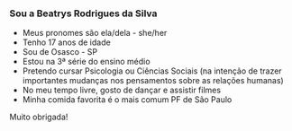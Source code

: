 ### Sou a Beatrys Rodrigues da Silva

- Meus pronomes são ela/dela - she/her
- Tenho 17 anos de idade
- Sou de Osasco - SP
- Estou na 3ª série do ensino médio
- Pretendo cursar Psicologia ou Ciências Sociais (na intenção de trazer importantes mudanças nos pensamentos sobre as relações humanas)
- No meu tempo livre, gosto de dançar e assistir filmes
- Minha comida favorita é o mais comum PF de São Paulo

Muito obrigada!
